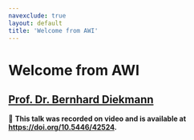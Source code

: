 ```yaml
---
navexclude: true
layout: default
title: 'Welcome from AWI'
---
```


# Welcome from AWI

## [Prof. Dr. Bernhard Diekmann](../../speaker/XB8YDR/)

🎥 **This talk was recorded on video and is available at <https://doi.org/10.5446/42524>.**